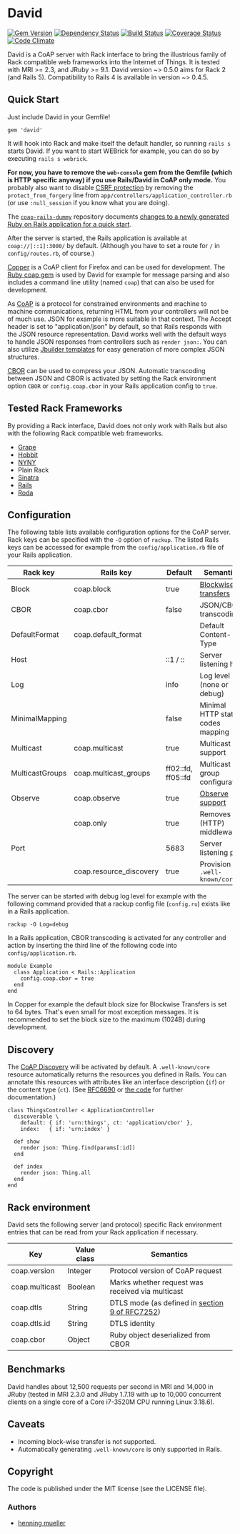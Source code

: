 # David

[![Gem Version](https://img.shields.io/gem/v/david.svg)](http://badge.fury.io/rb/david)
[![Dependency Status](https://img.shields.io/gemnasium/nning/david.svg)](https://gemnasium.com/nning/david)
[![Build Status](https://img.shields.io/travis/nning/david.svg)](https://travis-ci.org/nning/david)
[![Coverage Status](https://img.shields.io/coveralls/nning/david.svg)](https://coveralls.io/r/nning/david)
[![Code Climate](https://codeclimate.com/github/nning/david/badges/gpa.svg)](https://codeclimate.com/github/nning/david)

David is a CoAP server with Rack interface to bring the illustrious family of
Rack compatible web frameworks into the Internet of Things. It is tested with
MRI >= 2.3, and JRuby >= 9.1. David version ~> 0.5.0 aims for Rack 2 (and Rails
5). Compatibility to Rails 4 is available in version ~> 0.4.5.

## Quick Start

Just include David in your Gemfile!

    gem 'david'

It will hook into Rack and make itself the default handler, so running `rails
s` starts David. If you want to start WEBrick for example, you can do so by
executing `rails s webrick`.

**For now, you have to remove the `web-console` gem from the Gemfile (which is
HTTP specific anyway) if you use Rails/David in CoAP only mode.** You probably
also want to disable [CSRF
protection](http://api.rubyonrails.org/classes/ActionController/RequestForgeryProtection/ClassMethods.html)
by removing the `protect_from_forgery` line from
`app/controllers/application_controller.rb` (or use `:null_session` if you know
what you are doing).

The [`coap-rails-dummy`](https://github.com/nning/coap-rails-dummy) repository
documents [changes to a newly generated Ruby on Rails application for a quick
start](https://github.com/nning/coap-rails-dummy/compare/initial...master).

After the server is started, the Rails application is available at
`coap://[::1]:3000/` by default. (Although you have to set a route for `/` in
`config/routes.rb`, of course.)

[Copper](https://addons.mozilla.org/de/firefox/addon/copper-270430/) is a CoAP
client for Firefox and can be used for development. The [Ruby coap
gem](https://github.com/nning/coap) is used by David for example for message
parsing and also includes a command line utility (named `coap`) that can also
be used for development.

As [CoAP](https://tools.ietf.org/html/rfc7252) is a protocol for constrained
environments and machine to machine communications, returning HTML from your
controllers will not be of much use. JSON for example is more suitable in that
context. The Accept header is set to "application/json" by default, so that
Rails responds with the JSON resource representation. David works well with the
default ways to handle JSON responses from controllers such as `render json:`.
You can also utilize [Jbuilder templates](https://github.com/rails/jbuilder)
for easy generation of more complex JSON structures.

[CBOR](https://tools.ietf.org/html/rfc7049) can be used to compress your JSON.
Automatic transcoding between JSON and CBOR is activated by setting the Rack
environment option `CBOR` or `config.coap.cbor` in your Rails application
config to `true`.

## Tested Rack Frameworks

By providing a Rack interface, David does not only work with Rails but also
with the following Rack compatible web frameworks.

* [Grape](https://github.com/intridea/grape)
* [Hobbit](https://github.com/patriciomacadden/hobbit)
* [NYNY](https://github.com/alisnic/nyny)
* Plain Rack
* [Sinatra](https://github.com/sinatra/sinatra)
* [Rails](https://github.com/rails/rails)
* [Roda](https://github.com/jeremyevans/roda)

## Configuration

The following table lists available configuration options for the CoAP server.
Rack keys can be specified with the `-O` option of `rackup`. The listed Rails
keys can be accessed for example from the `config/application.rb` file of your
Rails application.

| Rack key			| Rails key					| Default				| Semantics							|
|---				|---						|---					|---								|
| Block				| coap.block				| true					| [Blockwise transfers](https://tools.ietf.org/html/draft-ietf-core-block-16) |
| CBOR				| coap.cbor					| false					| JSON/CBOR transcoding				|
| DefaultFormat		| coap.default_format		|						| Default Content-Type				|
| Host				|							| ::1 / ::				| Server listening host				|
| Log				|							| info					| Log level (none or debug)			|
| MinimalMapping	|							| false					| Minimal HTTP status codes mapping	|
| Multicast			| coap.multicast			| true					| Multicast support					|
| MulticastGroups	| coap.multicast_groups		| ff02::fd, ff05::fd	| Multicast group configuration		|
| Observe			| coap.observe				| true					| [Observe support](https://tools.ietf.org/html/draft-ietf-core-observe-16) |
|					| coap.only					| true					| Removes (HTTP) middleware			|
| Port				|							| 5683					| Server listening port				|
|					| coap.resource_discovery	| true					| Provision of `.well-known/core`	|

The server can be started with debug log level for example with the following
command provided that a rackup config file (`config.ru`) exists like in a Rails
application.

    rackup -O Log=debug

In a Rails application, CBOR transcoding is activated for any controller and
action by inserting the third line of the following code into
`config/application.rb`.

    module Example
	  class Application < Rails::Application
	    config.coap.cbor = true
	  end
	end

In Copper for example the default block size for Blockwise Transfers is set to
64 bytes. That's even small for most exception messages. It is recommended to
set the block size to the maximum (1024B) during development.

## Discovery

The [CoAP Discovery](https://tools.ietf.org/html/rfc7252#section-7) will be
activated by default. A `.well-known/core` resource automatically returns the
resources you defined in Rails. You can annotate this resources with attributes
like an interface description (`if`) or the content type (`ct`). (See
[RFC6690](https://tools.ietf.org/html/rfc6690) or [the
code](https://github.com/nning/coap/blob/master/lib/core/link.rb#L8) for
further documentation.)

    class ThingsController < ApplicationController
      discoverable \
        default: { if: 'urn:things', ct: 'application/cbor' },
        index:   { if: 'urn:index' }

      def show
        render json: Thing.find(params[:id])
      end

      def index
        render json: Thing.all
      end
	end

## Rack environment

David sets the following server (and protocol) specific Rack environment
entries that can be read from your Rack application if necessary.

| Key				| Value class	| Semantics |
|---				|---			|--- |
| coap.version		| Integer		| Protocol version of CoAP request |
| coap.multicast	| Boolean		| Marks whether request was received via multicast |
| coap.dtls			| String		| DTLS mode (as defined in [section 9 of RFC7252](https://tools.ietf.org/html/rfc7252#section-9)) |
| coap.dtls.id		| String		| DTLS identity |
| coap.cbor			| Object		| Ruby object deserialized from CBOR |

## Benchmarks

David handles about 12,500 requests per second in MRI and 14,000 in JRuby
(tested in MRI 2.3.0 and JRuby 1.7.19 with up to 10,000 concurrent clients on a
single core of a Core i7-3520M CPU running Linux 3.18.6).

## Caveats

* Incoming block-wise transfer is not supported.
* Automatically generating `.well-known/core` is only supported in Rails.

## Copyright

The code is published under the MIT license (see the LICENSE file).

### Authors

* [henning mueller](https://nning.io)
